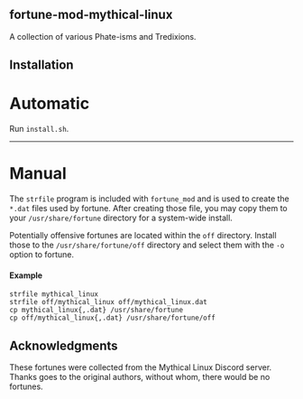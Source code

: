 fortune-mod-mythical-linux
--------------------------
A collection of various Phate-isms and Tredixions.

Installation
------------



# Automatic

Run `install.sh`.

------------

# Manual

The `strfile` program is included with `fortune_mod` and is used to create
the `*.dat` files used by fortune. After creating those file, you may copy
them to your `/usr/share/fortune` directory for a system-wide install.

Potentially offensive fortunes are located within the `off` directory.
Install those to the `/usr/share/fortune/off` directory and select them
with the `-o` option to fortune.

#### Example

    strfile mythical_linux
    strfile off/mythical_linux off/mythical_linux.dat
    cp mythical_linux{,.dat} /usr/share/fortune
    cp off/mythical_linux{,.dat} /usr/share/fortune/off
    

Acknowledgments
---------------
These fortunes were collected from the Mythical Linux Discord server.
Thanks goes to the original authors, without whom, there would be no
fortunes.
